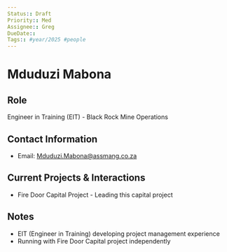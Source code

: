 ```yaml
---
Status:: Draft
Priority:: Med
Assignee:: Greg
DueDate::
Tags:: #year/2025 #people
---
```


# Mduduzi Mabona

## Role
Engineer in Training (EIT) - Black Rock Mine Operations

## Contact Information
- Email: Mduduzi.Mabona@assmang.co.za

## Current Projects & Interactions
- Fire Door Capital Project - Leading this capital project

## Notes
- EIT (Engineer in Training) developing project management experience
- Running with Fire Door Capital project independently
